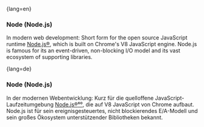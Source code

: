 {lang=en}
### Node (Node.js)

In modern web development: Short form for the open source
JavaScript runtime [Node.js®](https://nodejs.org/en/), which is built on Chrome's V8 JavaScript engine. Node.js is famous for its an event-driven, non-blocking I/O model and its vast ecosystem of
supporting libraries.


{lang=de}
### Node (Node.js)

In der modernen Webentwicklung: Kurz für die quelloffene
JavaScript-Laufzeitumgebung
[Node.js®](https://nodejs.org/en/)[⁶⁰](#_bookmark144), die auf V8
JavaScript von Chrome aufbaut. Node.js ist für sein
ereignisgesteuertes, nicht blockierendes E/A-Modell und sein großes
Ökosystem unterstützender Bibliotheken bekannt.

